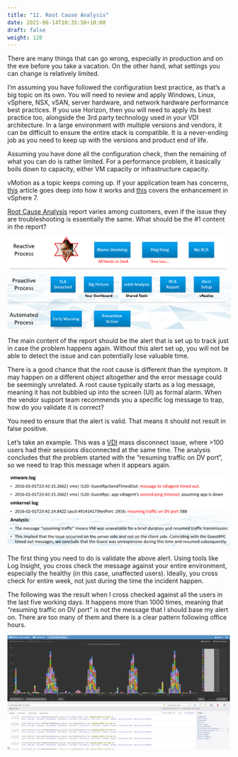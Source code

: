 ```yaml
---
title: "12. Root Cause Analysis"
date: 2021-06-14T10:35:58+10:00
draft: false
weight: 120
---
```


There are many things that can go wrong, especially in production and on the eve before you take a vacation. On the other hand, what settings you can change is relatively limited.

I’m assuming you have followed the configuration best practice, as that’s a big topic on its own. You will need to review and apply Windows, Linux, vSphere, NSX, vSAN, server hardware, and network hardware performance best practices. If you use Horizon, then you will need to apply its best practice too, alongside the 3rd party technology used in your VDI architecture. In a large environment with multiple versions and vendors, it can be difficult to ensure the entire stack is compatible. It is a never-ending job as you need to keep up with the versions and product end of life.

Assuming you have done all the configuration check, then the remaining of what you can do is rather limited. For a performance problem, it basically boils down to capacity, either VM capacity or infrastructure capacity.

vMotion as a topic keeps coming up. If your application team has concerns, [this](https://blogs.vmware.com/vsphere/2019/07/the-vmotion-process-under-the-hood.html) article goes deep into how it works and [this](https://blogs.vmware.com/vsphere/2020/03/vsphere-7-vmotion-enhancements.html) covers the enhancement in vSphere 7.

[Root Cause Analysis](https://en.wikipedia.org/wiki/Root_cause_analysis) report varies among customers, even if the issue they are troubleshooting is essentially the same. What should be the #1 content in the report?

![RCA process flow](1.2.12-fig-1.png)

The main content of the report should be the alert that is set up to track just in case the problem happens again. Without this alert set up, you will not be able to detect the issue and can potentially lose valuable time.

There is a good chance that the root cause is different than the symptom. It may happen on a different object altogether and the error message could be seemingly unrelated. A root cause typically starts as a log message, meaning it has not bubbled up into the screen (UI) as formal alarm. When the vendor support team recommends you a specific log message to trap, how do you validate it is correct?

You need to ensure that the alert is valid. That means it should not result in false positive.

Let’s take an example. This was a [VDI](https://www.vmware.com/topics/glossary/content/virtual-desktop-infrastructure-vdi) mass disconnect issue, where >100 users had their sessions disconnected at the same time. The analysis concludes that the problem started with the “resuming traffic on DV port”, so we need to trap this message when it appears again.

![Disconnection logs](1.2.12-fig-2.png)

The first thing you need to do is validate the above alert. Using tools like Log Insight, you cross check the message against your entire environment, especially the healthy (in this case, unaffected users). Ideally, you cross check for entire week, not just during the time the incident happen.

The following was the result when I cross checked against all the users in the last five working days. It happens more than 1000 times, meaning that “resuming traffic on DV port” is not the message that I should base my alert on. There are too many of them and there is a clear pattern following office hours.

![Log insight log pattern](1.2.12-fig-3.png)